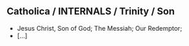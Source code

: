 ## Catholica / INTERNALS / Trinity / Son
* Jesus Christ, Son of God; The Messiah; Our Redemptor;
* [...]
